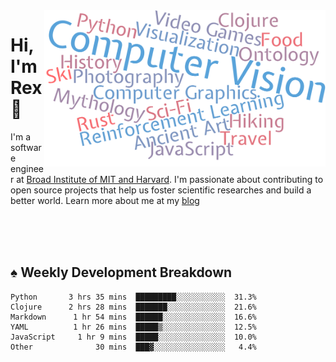 <img src="https://raw.githubusercontent.com/rexwangcc/rexwangcc/master/myself.png" alt="Rex!" width="450" height="250" align="right">

# Hi, I'm Rex 👋

I'm a software engineer at [Broad Institute of MIT and Harvard](https://www.broadinstitute.org/). I'm passionate about contributing to open source projects that help us foster scientific researches and build a better world. Learn more about me at my [blog](https://rexwang.cc)

<br>
<br>
<br>

<table>
<tr valign="top" width="50%">
<!-- <td > -->

## ♠ Weekly Development Breakdown

<!-- code_time starts -->

```text
Python       3 hrs 35 mins  █████████░░░░░░░░░░░  31.3%
Clojure      2 hrs 28 mins  ███████░░░░░░░░░░░░░  21.6%
Markdown      1 hr 54 mins  ██████░░░░░░░░░░░░░░  16.6%
YAML          1 hr 26 mins  █████▒░░░░░░░░░░░░░░  12.5%
JavaScript     1 hr 9 mins  █████░░░░░░░░░░░░░░░  10.0%
Other              30 mins  ███▓░░░░░░░░░░░░░░░░   4.4%
```

<!-- code_time ends -->

<!-- Placeholder for my Game statuses -->

<!-- <td valign="top" width="50%">

#### ♦ My Personal Progress

</td> -->

</tr>
</table>
